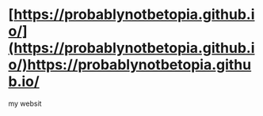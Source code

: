 # [https://probablynotbetopia.github.io/](https://probablynotbetopia.github.io/)https://probablynotbetopia.github.io/
my websit
